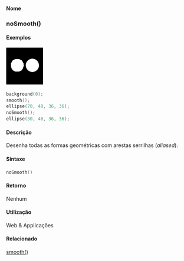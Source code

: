 
#### Nome
### noSmooth()

#### Exemplos
<img border="0" height="100" src="media/noSmooth_.gif" width="100"/>

```pde
background(0); 
smooth(); 
ellipse(70, 48, 36, 36); 
noSmooth(); 
ellipse(30, 48, 36, 36); 

```

#### Descrição
Desenha todas as formas geométricas com arestas serrilhas (*aliased*).

#### Sintaxe
```pde
noSmooth()

```

#### Retorno

	
Nenhum

#### Utilização

	
Web & Applicações

#### Relacionado
[smooth()](smooth_)
